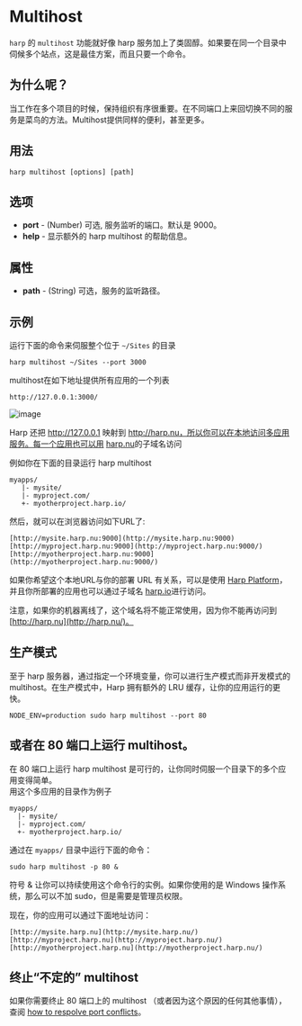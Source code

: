 # Multihost

`harp` 的 `multihost` 功能就好像 harp 服务加上了类固醇。如果要在同一个目录中伺候多个站点，这是最佳方案，而且只要一个命令。               

## 为什么呢？

当工作在多个项目的时候，保持组织有序很重要。在不同端口上来回切换不同的服务是菜鸟的方法。Multihost提供同样的便利，甚至更多。        

## 用法

```
harp multihost [options] [path]
```

## 选项

- __port__ - (Number) 可选, 服务监听的端口。默认是 9000。
- __help__ - 显示额外的 harp multihost 的帮助信息。                 

## 属性

- __path__ - (String) 可选，服务的监听路径。                    

## 示例

运行下面的命令来伺服整个位于 `~/Sites` 的目录              

```
harp multihost ~/Sites --port 3000 
``` 

multihost在如下地址提供所有应用的一个列表           

```
http://127.0.0.1:3000/
```             

![image](https://github.com/Leolusir/harp-docs/tree/master/images/multihost-1.png)                      

Harp 还把 http://127.0.0.1 映射到 http://harp.nu，所以你可以在本地访问多应用服务。每一个应用也可以用 [harp.nu](http://harp.nu/)的子域名访问                     

例如你在下面的目录运行 harp multihost                     

```
myapps/                
   |- mysite/               
   |- myproject.com/                   
   +- myotherproject.harp.io/ 
```                   

然后，就可以在浏览器访问如下URL了:                                      

```
[http://mysite.harp.nu:9000](http://mysite.harp.nu:9000)                          
[http://myproject.harp.nu:9000](http://myproject.harp.nu:9000/)                        
[http://myotherproject.harp.nu:9000](http://myotherproject.harp.nu:9000/)
```                        

如果你希望这个本地URL与你的部署 URL 有关系，可以是使用 [Harp Platform](http://harpjs.com/docs/deployment/harp-platform)，并且你所部署的应用也可以通过子域名 [harp.io](http://harp.io/)进行访问。                         

注意，如果你的机器离线了，这个域名将不能正常使用，因为你不能再访问到 [http://harp.nu](http://harp.nu/)。                    

## 生产模式                    

至于 harp 服务器，通过指定一个环境变量，你可以进行生产模式而非开发模式的 multihost。在生产模式中，Harp 拥有额外的 LRU 缓存，让你的应用运行的更快。       

```
NODE_ENV=production sudo harp multihost --port 80
```          

## 或者在 80 端口上运行 multihost。                   

在 80 端口上运行 harp multihost 是可行的，让你同时伺服一个目录下的多个应用变得简单。          
用这个多应用的目录作为例子

```
myapps/
  |- mysite/
  |- myproject.com/
  +- myotherproject.harp.io/
```                

通过在 `myapps/` 目录中运行下面的命令：                    

```
sudo harp multihost -p 80 & 
```                   

符号 & 让你可以持续使用这个命令行的实例。如果你使用的是 Windows 操作系统，那么可以不加 sudo，但是需要是管理员权限。                

现在，你的应用可以通过下面地址访问：             

```
[http://mysite.harp.nu](http://mysite.harp.nu/)                 
[http://myproject.harp.nu](http://myproject.harp.nu/)                   
[http://myotherproject.harp.nu](http://myotherproject.harp.nu/)                   
```                

## 终止“不定的” multihost         

如果你需要终止 80 端口上的 multihost （或者因为这个原因的任何其他事情），查阅 [how to respolve port conflicts](http://harpjs.com/docs/environment/port-conflicts)。                




